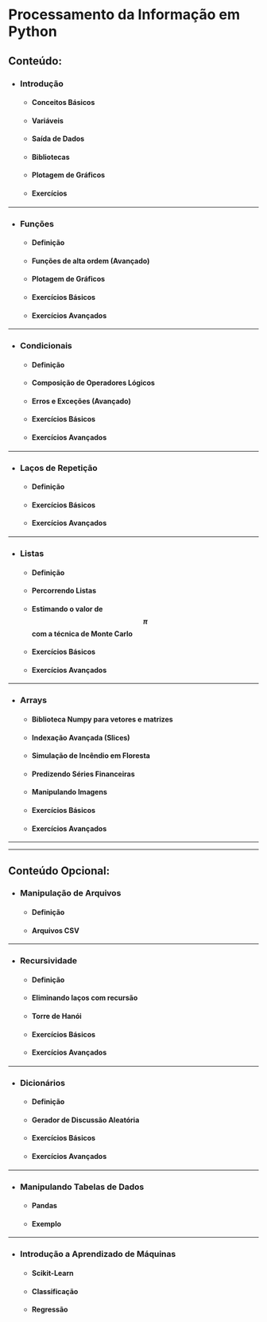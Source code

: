 Processamento da Informação em Python
========

## Conteúdo:

* ### Introdução

  * #### Conceitos Básicos
  
  * #### Variáveis
  
  * #### Saída de Dados
  
  * #### Bibliotecas
  
  * #### Plotagem de Gráficos
   
  * #### Exercícios  

---

* ### Funções
  
  * #### Definição
  
  * #### Funções de alta ordem (Avançado)
  
  * #### Plotagem de Gráficos
  
  * #### Exercícios Básicos
  
  * #### Exercícios Avançados

---

* ### Condicionais

  * #### Definição

  * #### Composição de Operadores Lógicos
  
  * #### Erros e Exceções (Avançado)
  
  * #### Exercícios Básicos
  
  * #### Exercícios Avançados
  
---


* ### Laços de Repetição

  * #### Definição

  * #### Exercícios Básicos

  * #### Exercícios Avançados
  
---  

* ### Listas
  
  * #### Definição

  * #### Percorrendo Listas

  * #### Estimando o valor de $$\pi$$ com a técnica de Monte Carlo

  * #### Exercícios Básicos

  * #### Exercícios Avançados
  
---  

* ### Arrays

  * #### Biblioteca Numpy para vetores e matrizes

  * #### Indexação Avançada (Slices)

  * #### Simulação de Incêndio em Floresta

  * #### Predizendo Séries Financeiras

  * #### Manipulando Imagens

  * #### Exercícios Básicos

  * #### Exercícios Avançados
   
---
---

## Conteúdo Opcional:

* ### Manipulação de Arquivos
  
  * #### Definição
  
  * #### Arquivos CSV

---  

* ### Recursividade

  * #### Definição

  * #### Eliminando laços com recursão
  
  * #### Torre de Hanói

  * #### Exercícios Básicos

  * #### Exercícios Avançados
  
---

  
* ### Dicionários

  * #### Definição

  * #### Gerador de Discussão Aleatória

  * #### Exercícios Básicos

  * #### Exercícios Avançados

---

   
* ### Manipulando Tabelas de Dados

  * #### Pandas
  
  * #### Exemplo
  
---  
  
* ### Introdução a Aprendizado de Máquinas  

  * #### Scikit-Learn

  * #### Classificação

  * #### Regressão